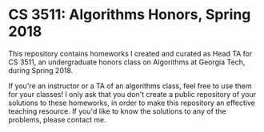 # CS 3511: Algorithms Honors, Spring 2018
This repository contains homeworks I created and curated as Head TA for CS 3511,
an undergraduate honors class on Algorithms at Georgia Tech, during Spring 2018.

If you're an instructor or a TA of an algorithms class, feel free to use them
for your classes! I only ask that you don't create a public repository of your
solutions to these homeworks, in order to make this repository an effective
teaching resource. If you'd like to know the solutions to any of the problems,
please contact me.
